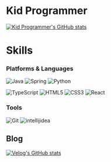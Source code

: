 # Kid Programmer
[![Kid Programmer's GitHub stats](https://github-readme-stats.vercel.app/api?username=Kidprogramer1039&show_icons=true&theme=radical)](https://github.com/anuraghazra/github-readme-stats)   

# Skills

### Platforms & Languages
![Java](https://img.shields.io/badge/Java-007396.svg?&style=for-the-badge&logo=Java&logoColor=white)
![Spring](https://img.shields.io/badge/Spring-6DB33F.svg?&style=for-the-badge&logo=Spring&logoColor=white)
![Python](https://img.shields.io/badge/Python-3776AB.svg?&style=for-the-badge&logo=Python&logoColor=white)

![TypeScript](https://img.shields.io/badge/TypeScript-3178C6.svg?&style=for-the-badge&logo=TypeScript&logoColor=white)
![HTML5](https://img.shields.io/badge/HTML5-E34F26.svg?&style=for-the-badge&logo=HTML5&logoColor=white)
![CSS3](https://img.shields.io/badge/CSS3-1572B6.svg?&style=for-the-badge&logo=CSS3&logoColor=white)
![React](https://img.shields.io/badge/react-61DAFB.svg?&style=for-the-badge&logo=react&logoColor=white)

### Tools
![Git](https://img.shields.io/badge/Git-F05032.svg?&style=for-the-badge&logo=Git&logoColor=white)
![intellijidea](https://img.shields.io/badge/Intellij%20Idea-000000.svg?&style=for-the-badge&logo=Intellij%20Idea&logoColor=white)

## Blog
[![Velog's GitHub stats](https://velog-readme-stats.vercel.app/api/badge?name=kid_programmer)](https://velog.io/@kid_programmer)
